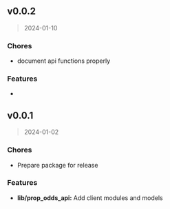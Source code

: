 <a name="v0.0.2"></a>
## v0.0.2

> 2024-01-10

### Chores

* document api functions properly

### Features

* 

<a name="v0.0.1"></a>
## v0.0.1

> 2024-01-02

### Chores

* Prepare package for release

### Features

* **lib/prop_odds_api:** Add client modules and models
